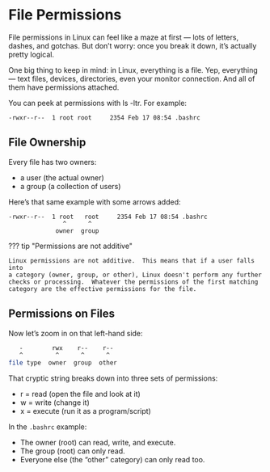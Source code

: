 # File Permissions
File permissions in Linux can feel like a maze at first — lots of letters,
dashes, and gotchas. But don’t worry: once you break it down, it’s actually
pretty logical.

One big thing to keep in mind: in Linux, everything is a file. Yep, everything
— text files, devices, directories, even your monitor connection. And all of
them have permissions attached.

You can peek at permissions with ls -ltr. For example:

```shell {title="Listing Files with Permissions"}
-rwxr--r--  1 root root     2354 Feb 17 08:54 .bashrc

```

## File Ownership
Every file has two owners:

- a user (the actual owner)
- a group (a collection of users)

Here’s that same example with some arrows added:

``` shell {title="Group and User Ownership"}
-rwxr--r--  1 root   root     2354 Feb 17 08:54 .bashrc
               ^      ^
             owner  group
```

??? tip "Permissions are not additive"

    Linux permissions are not additive.  This means that if a user falls into
    a category (owner, group, or other), Linux doesn't perform any further
    checks or processing.  Whatever the permissions of the first matching
    category are the effective permissions for the file.

## Permissions on Files
Now let’s zoom in on that left-hand side:

``` bash
   -        rwx    r--    r--
   ^         ^      ^      ^
file type  owner  group  other
```

That cryptic string breaks down into three sets of permissions:
- r = read (open the file and look at it)
- w = write (change it)
- x = execute (run it as a program/script)

In the `.bashrc` example:

- The owner (root) can read, write, and execute.
- The group (root) can only read.
- Everyone else (the “other” category) can only read too.
